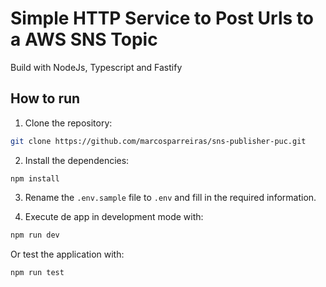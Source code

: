 # Simple HTTP Service to Post Urls to a AWS SNS Topic

Build with NodeJs, Typescript and Fastify

## How to run

1. Clone the repository:

```bash
git clone https://github.com/marcosparreiras/sns-publisher-puc.git
```

2. Install the dependencies:

```
npm install
```

3. Rename the `.env.sample` file to `.env` and fill in the required information.

4. Execute de app in development mode with:

```bash
npm run dev
```

Or test the application with:

```bash
npm run test
```
